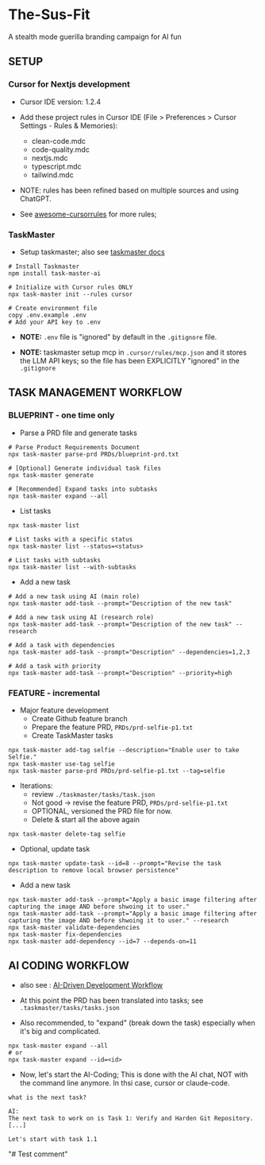 # The-Sus-Fit
A stealth mode guerilla branding campaign for AI fun

## SETUP

### Cursor for Nextjs development

- Cursor IDE version: 1.2.4
- Add these project rules in Cursor IDE (File > Preferences > Cursor Settings - Rules & Memories):
  - clean-code.mdc
  - code-quality.mdc
  - nextjs.mdc
  - typescript.mdc
  - tailwind.mdc

- NOTE: rules has been refined based on multiple sources and using ChatGPT.
- See [awesome-cursorrules](https://github.com/PatrickJS/awesome-cursorrules/blob/main/rules-new/codequality.mdc)
  for more rules;

### TaskMaster

- Setup taskmaster; also see [taskmaster docs](https://github.com/eyaltoledano/claude-task-master/tree/main)
```
# Install Taskmaster
npm install task-master-ai

# Initialize with Cursor rules ONLY
npx task-master init --rules cursor

# Create environment file
copy .env.example .env
# Add your API key to .env
```
- **NOTE:** `.env` file is "ignored" by default in the `.gitignore` file.

- **NOTE:** taskmaster setup mcp in `.cursor/rules/mcp.json` and it stores
the LLM API keys; so the file has been EXPLICITLY "ignored" in the `.gitignore`

## TASK MANAGEMENT WORKFLOW

### BLUEPRINT - one time only
- Parse a PRD file and generate tasks
```
# Parse Product Requirements Document
npx task-master parse-prd PRDs/blueprint-prd.txt

# [Optional] Generate individual task files
npx task-master generate

# [Recommended] Expand tasks into subtasks
npx task-master expand --all
```

- List tasks
```
npx task-master list

# List tasks with a specific status
npx task-master list --status=<status>

# List tasks with subtasks
npx task-master list --with-subtasks
```

- Add a new task
```
# Add a new task using AI (main role)
npx task-master add-task --prompt="Description of the new task"

# Add a new task using AI (research role)
npx task-master add-task --prompt="Description of the new task" --research

# Add a task with dependencies
npx task-master add-task --prompt="Description" --dependencies=1,2,3

# Add a task with priority
npx task-master add-task --prompt="Description" --priority=high
```


### FEATURE - incremental

- Major feature development
  - Create Github feature branch
  - Prepare the feature PRD, `PRDs/prd-selfie-p1.txt`
  - Create TaskMaster tasks
```
npx task-master add-tag selfie --description="Enable user to take Selfie."
npx task-master use-tag selfie
npx task-master parse-prd PRDs/prd-selfie-p1.txt --tag=selfie
```
  - Iterations:
    - review `./taskmaster/tasks/task.json`
    - Not good -> revise the feature PRD, `PRDs/prd-selfie-p1.txt`
    - OPTIONAL, versioned the PRD file for now.
    - Delete & start all the above again
```
npx task-master delete-tag selfie
```
  - Optional, update task
```
npx task-master update-task --id=8 --prompt="Revise the task description to remove local browser persistence"
```

  - Add a new task
```
npx task-master add-task --prompt="Apply a basic image filtering after capturing the image AND before shwoing it to user."
npx task-master add-task --prompt="Apply a basic image filtering after capturing the image AND before shwoing it to user." --research
npx task-master validate-dependencies
npx task-master fix-dependencies
npx task-master add-dependency --id=7 --depends-on=11
```

## AI CODING WORKFLOW

- also see : [AI-Driven Development Workflow](https://docs.task-master.dev/docs/best-practices/advanced-tasks#ai-driven-development-workflow)

- At this point the PRD has been translated into tasks; see `.taskmaster/tasks/tasks.json`

- Also recommended, to "expand" (break down the task) especially when it's big and complicated.
```
npx task-master expand --all
# or
npx task-master expand --id=<id>
``` 
- Now, let's start the AI-Coding; This is done with the AI chat, NOT with the command line anymore.
  In thsi case, cursor or claude-code.
```AI Chat
what is the next task?

AI:
The next task to work on is Task 1: Verify and Harden Git Repository.
[...]

Let's start with task 1.1
```
"# Test comment" 

